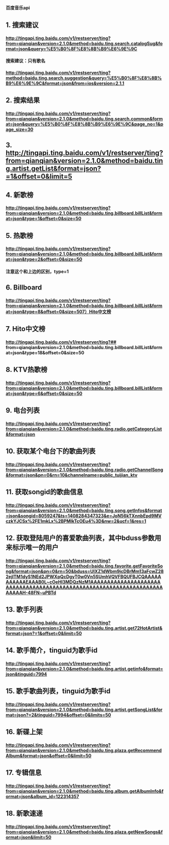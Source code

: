 #### 百度音乐api

## 1. 搜索建议
#### http://tingapi.ting.baidu.com/v1/restserver/ting?from=qianqian&version=2.1.0&method=baidu.ting.search.catalogSug&format=json&query=%E5%B0%8F%E8%8B%B9%E6%9E%9C
#### 搜索建议：只有歌名
#### http://tingapi.ting.baidu.com/v1/restserver/ting?method=baidu.ting.search.suggestion&query=%E5%B0%8F%E8%8B%B9%E6%9E%9C&format=json&from=ios&version=2.1.1
## 2. 搜索结果
#### http://tingapi.ting.baidu.com/v1/restserver/ting?from=qianqian&version=2.1.0&method=baidu.ting.search.common&format=json&query=%E5%B0%8F%E8%8B%B9%E6%9E%9C&page_no=1&page_size=30
## 3. http://tingapi.ting.baidu.com/v1/restserver/ting?from=qianqian&version=2.1.0&method=baidu.ting.artist.getList&format=json?=1&offset=0&limit=5
## 4. 新歌榜
#### http://tingapi.ting.baidu.com/v1/restserver/ting?from=qianqian&version=2.1.0&method=baidu.ting.billboard.billList&format=json&type=1&offset=0&size=50
## 5. 热歌榜
#### http://tingapi.ting.baidu.com/v1/restserver/ting?from=qianqian&version=2.1.0&method=baidu.ting.billboard.billList&format=json&type=2&offset=0&size=50  
#### 注意这个和上边的区别，type=1
## 6. Billboard
#### http://tingapi.ting.baidu.com/v1/restserver/ting?from=qianqian&version=2.1.0&method=baidu.ting.billboard.billList&format=json&type=8&offset=0&size=507）Hito中文榜
## 7. Hito中文榜
#### http://tingapi.ting.baidu.com/v1/restserver/ting?## from=qianqian&version=2.1.0&method=baidu.ting.billboard.billList&format=json&type=18&offset=0&size=50
## 8. KTV热歌榜
#### http://tingapi.ting.baidu.com/v1/restserver/ting?from=qianqian&version=2.1.0&method=baidu.ting.billboard.billList&format=json&type=6&offset=0&size=50
## 9. 电台列表
#### http://tingapi.ting.baidu.com/v1/restserver/ting?from=qianqian&version=2.1.0&method=baidu.ting.radio.getCategoryList&format=json
## 10. 获取某个电台下的歌曲列表
#### http://tingapi.ting.baidu.com/v1/restserver/ting?from=qianqian&version=2.1.0&method=baidu.ting.radio.getChannelSong&format=json&pn=0&rn=10&channelname=public_tuijian_ktv
## 11. 获取songid的歌曲信息
#### http://tingapi.ting.baidu.com/v1/restserver/ting?from=qianqian&version=2.1.0&method=baidu.ting.song.getInfos&format=json&songid=8059247&ts=1408284347323&e=JoN56kTXnnbEpd9MVczkYJCSx%2FE1mkLx%2BPMIkTcOEu4%3D&nw=2&ucf=1&res=1 
## 12. 获取登陆用户的喜爱歌曲列表，其中bduss参数用来标示唯一的用户
#### http://tingapi.ting.baidu.com/v1/restserver/ting?from=qianqian&version=2.1.0&method=baidu.ting.favorite.getFavoriteSong&format=json&pn=0&rn=50&bduss=UlXZ1dWbm9icDBrMm13aFcwZ282ejlTM1dyS1NEd2JPWXpQcDgyT0w0Vn5SUmhVQVFBQUFBJCQAAAAAAAAAAAEAAAB0L~cOeHl3MDQzNzM1AAAAAAAAAAAAAAAAAAAAAAAAAAAAAAAAAAAAAAAAAAAAAAAAAAAAAAAAAAAAAAAAAAAAAAAAAH-48FN~uPBTd
## 13. 歌手列表
#### http://tingapi.ting.baidu.com/v1/restserver/ting?from=qianqian&version=2.1.0&method=baidu.ting.artist.get72HotArtist&format=json?=1&offset=0&limit=50
## 14. 歌手简介，tinguid为歌手id
#### http://tingapi.ting.baidu.com/v1/restserver/ting?from=qianqian&version=2.1.0&method=baidu.ting.artist.getinfo&format=json&tinguid=7994
## 15. 歌手歌曲列表，tinguid为歌手id
#### http://tingapi.ting.baidu.com/v1/restserver/ting?from=qianqian&version=2.1.0&method=baidu.ting.artist.getSongList&format=json?=2&tinguid=7994&offset=0&limits=50
## 16. 新碟上架
#### http://tingapi.ting.baidu.com/v1/restserver/ting?from=qianqian&version=2.1.0&method=baidu.ting.plaza.getRecommendAlbum&format=json&offset=0&limit=50
## 17. 专辑信息
#### http://tingapi.ting.baidu.com/v1/restserver/ting?from=qianqian&version=2.1.0&method=baidu.ting.album.getAlbumInfo&format=json&album_id=122314357
## 18. 新歌速递
#### http://tingapi.ting.baidu.com/v1/restserver/ting?from=qianqian&version=2.1.0&method=baidu.ting.plaza.getNewSongs&format=json&limit=50
